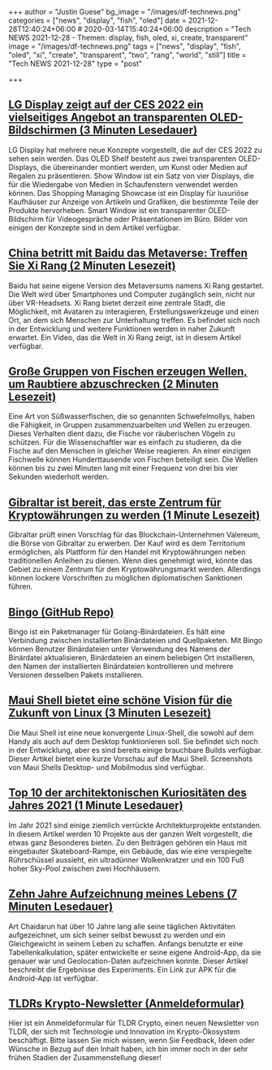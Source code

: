 +++
author = "Justin Guese"
bg_image = "/images/df-technews.png"
categories = ["news", "display", "fish", "oled"]
date = 2021-12-28T12:40:24+06:00 # 2020-03-14T15:40:24+06:00
description = "Tech NEWS 2021-12-28 - Themen: display, fish, oled, xi, create, transparent"
image = "/images/df-technews.png"
tags = ["news", "display", "fish", "oled", "xi", "create", "transparent", "two", "rang", "world", "still"]
title = "Tech NEWS 2021-12-28"
type = "post"

+++

## [LG Display zeigt auf der CES 2022 ein vielseitiges Angebot an transparenten OLED-Bildschirmen (3 Minuten Lesedauer)](https://www.theverge.com/2021/12/26/22854293/lg-display-oled-shelf-show-smart-window-transparent)

 LG Display hat mehrere neue Konzepte vorgestellt, die auf der CES 2022 zu sehen sein werden. Das OLED Shelf besteht aus zwei transparenten OLED-Displays, die übereinander montiert werden, um Kunst oder Medien auf Regalen zu präsentieren. Show Window ist ein Satz von vier Displays, die für die Wiedergabe von Medien in Schaufenstern verwendet werden können. Das Shopping Managing Showcase ist ein Display für luxuriöse Kaufhäuser zur Anzeige von Artikeln und Grafiken, die bestimmte Teile der Produkte hervorheben. Smart Window ist ein transparenter OLED-Bildschirm für Videogespräche oder Präsentationen im Büro. Bilder von einigen der Konzepte sind in dem Artikel verfügbar.

## [China betritt mit Baidu das Metaverse: Treffen Sie Xi Rang (2 Minuten Lesezeit)](https://interestingengineering.com/china-steps-in-the-metaverse-with-baidu-meet-xi-rang)

 Baidu hat seine eigene Version des Metaversums namens Xi Rang gestartet. Die Welt wird über Smartphones und Computer zugänglich sein, nicht nur über VR-Headsets. Xi Rang bietet derzeit eine zentrale Stadt, die Möglichkeit, mit Avataren zu interagieren, Erstellungswerkzeuge und einen Ort, an dem sich Menschen zur Unterhaltung treffen. Es befindet sich noch in der Entwicklung und weitere Funktionen werden in naher Zukunft erwartet. Ein Video, das die Welt in Xi Rang zeigt, ist in diesem Artikel verfügbar.

## [Große Gruppen von Fischen erzeugen Wellen, um Raubtiere abzuschrecken (2 Minuten Lesezeit)](https://www.earth.com/news/massive-groups-of-fish-create-waves-to-deter-predators/)

 Eine Art von Süßwasserfischen, die so genannten Schwefelmollys, haben die Fähigkeit, in Gruppen zusammenzuarbeiten und Wellen zu erzeugen. Dieses Verhalten dient dazu, die Fische vor räuberischen Vögeln zu schützen. Für die Wissenschaftler war es einfach zu studieren, da die Fische auf den Menschen in gleicher Weise reagieren. An einer einzigen Fischwelle können Hunderttausende von Fischen beteiligt sein. Die Wellen können bis zu zwei Minuten lang mit einer Frequenz von drei bis vier Sekunden wiederholt werden.

## [Gibraltar ist bereit, das erste Zentrum für Kryptowährungen zu werden (1 Minute Lesezeit)](https://www.cnet.com/personal-finance/crypto/gibraltar-poised-to-become-first-cryptocurrency-hub/)

 Gibraltar prüft einen Vorschlag für das Blockchain-Unternehmen Valereum, die Börse von Gibraltar zu erwerben. Der Kauf wird es dem Territorium ermöglichen, als Plattform für den Handel mit Kryptowährungen neben traditionellen Anleihen zu dienen. Wenn dies genehmigt wird, könnte das Gebiet zu einem Zentrum für den Kryptowährungsmarkt werden. Allerdings können lockere Vorschriften zu möglichen diplomatischen Sanktionen führen.

## [Bingo (GitHub Repo)](https://github.com/TekWizely/bingo)

 Bingo ist ein Paketmanager für Golang-Binärdateien. Es hält eine Verbindung zwischen installierten Binärdateien und Quellpaketen. Mit Bingo können Benutzer Binärdateien unter Verwendung des Namens der Binärdatei aktualisieren, Binärdateien an einem beliebigen Ort installieren, den Namen der installierten Binärdateien kontrollieren und mehrere Versionen desselben Pakets installieren.

## [Maui Shell bietet eine schöne Vision für die Zukunft von Linux (3 Minuten Lesezeit)](https://www.omgubuntu.co.uk/2021/12/maui-shell-convergent-desktop-for-linux-devices)

 Die Maui Shell ist eine neue konvergente Linux-Shell, die sowohl auf dem Handy als auch auf dem Desktop funktionieren soll. Sie befindet sich noch in der Entwicklung, aber es sind bereits einige brauchbare Builds verfügbar. Dieser Artikel bietet eine kurze Vorschau auf die Maui Shell. Screenshots von Maui Shells Desktop- und Mobilmodus sind verfügbar.

## [Top 10 der architektonischen Kuriositäten des Jahres 2021 (1 Minute Lesedauer)](https://newatlas.com/architecture/architectural-oddities-2021/)

 Im Jahr 2021 sind einige ziemlich verrückte Architekturprojekte entstanden. In diesem Artikel werden 10 Projekte aus der ganzen Welt vorgestellt, die etwas ganz Besonderes bieten. Zu den Beiträgen gehören ein Haus mit eingebauter Skateboard-Rampe, ein Gebäude, das wie eine verspiegelte Rührschüssel aussieht, ein ultradünner Wolkenkratzer und ein 100 Fuß hoher Sky-Pool zwischen zwei Hochhäusern.

## [Zehn Jahre Aufzeichnung meines Lebens (7 Minuten Lesedauer)](https://chaidarun.com/ten-years-of-logging-my-life)

 Art Chaidarun hat über 10 Jahre lang alle seine täglichen Aktivitäten aufgezeichnet, um sich seiner selbst bewusst zu werden und ein Gleichgewicht in seinem Leben zu schaffen. Anfangs benutzte er eine Tabellenkalkulation, später entwickelte er seine eigene Android-App, da sie genauer war und Geolocation-Daten aufzeichnen konnte. Dieser Artikel beschreibt die Ergebnisse des Experiments. Ein Link zur APK für die Android-App ist verfügbar.

## [TLDRs Krypto-Newsletter (Anmeldeformular)](https://danni763618.typeform.com/to/U3xE5anP/1/0100017e00cc610a-48f07395-27dc-465d-b5cf-8b8c744cb288-000000/ckcyR0o6JGDAxS9PrJ4DrRUBL0_BIE--UJkjLcjDnMM=229)

 Hier ist ein Anmeldeformular für TLDR Crypto, einen neuen Newsletter von TLDR, der sich mit Technologie und Innovation im Krypto-Ökosystem beschäftigt. Bitte lassen Sie mich wissen, wenn Sie Feedback, Ideen oder Wünsche in Bezug auf den Inhalt haben, ich bin immer noch in der sehr frühen Stadien der Zusammenstellung dieser!

